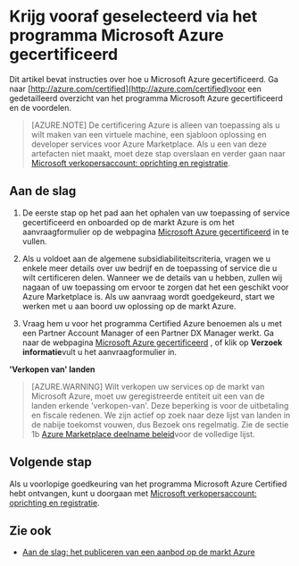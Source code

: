 <properties
   pageTitle="Krijg vooraf goedgekeurd door het programma Microsoft Azure gecertificeerd | Microsoft Azure"
   description="Meer informatie over het Microsoft Azure Certified partner-programma en hoe u uw virtuele machine afbeelding, sjabloon oplossing, developer service of gegevensservice op de markt Azure verkopen"
   services="marketplace-publishing"
   documentationCenter="na"
   authors="HannibalSII"
   manager="hascipio"
   editor=""
   tags=""/>

<tags
   ms.service="marketplace"
   ms.devlang="na"
   ms.topic="article"
   ms.tgt_pltfrm="na"
   ms.workload="na"
   ms.date="07/21/2016"
   ms.author="anishk;hascipio"/>

# <a name="get-pre-approved-via-the-microsoft-azure-certified-program"></a>Krijg vooraf geselecteerd via het programma Microsoft Azure gecertificeerd

Dit artikel bevat instructies over hoe u Microsoft Azure gecertificeerd. Ga naar [http://azure.com/certified](http://azure.com/certified)voor een gedetailleerd overzicht van het programma Microsoft Azure gecertificeerd en de voordelen.

> [AZURE.NOTE] De certificering Azure is alleen van toepassing als u wilt maken van een virtuele machine, een sjabloon oplossing en developer services voor Azure Marketplace. Als u een van deze artefacten niet maakt, moet deze stap overslaan en verder gaan naar [Microsoft verkopersaccount: oprichting en registratie](marketplace-publishing-accounts-creation-registration.md).

## <a name="getting-started"></a>Aan de slag
1. De eerste stap op het pad aan het ophalen van uw toepassing of service gecertificeerd en onboarded op de markt Azure is om het aanvraagformulier op de webpagina [Microsoft Azure gecertificeerd](https://azure.microsoft.com/marketplace/partner-program/) in te vullen.

2. Als u voldoet aan de algemene subsidiabiliteitscriteria, vragen we u enkele meer details over uw bedrijf en de toepassing of service die u wilt certificeren delen. Wanneer we de details van u hebben, zullen wij nagaan of uw toepassing om ervoor te zorgen dat het een geschikt voor Azure Marketplace is. Als uw aanvraag wordt goedgekeurd, start we werken met u aan boord uw oplossing op de markt Azure.

3. Vraag hem u voor het programma Certified Azure benoemen als u met een Partner Account Manager of een Partner DX Manager werkt. Ga naar de webpagina [Microsoft Azure gecertificeerd](http://azure.com/certified) , of klik op **Verzoek informatie**vult u het aanvraagformulier in.

**'Verkopen van' landen**

> [AZURE.WARNING] Wilt verkopen uw services op de markt van Microsoft Azure, moet uw geregistreerde entiteit uit een van de landen erkende 'verkopen-van'. Deze beperking is voor de uitbetaling en fiscale redenen. We zijn actief op zoek naar deze lijst van landen in de nabije toekomst vouwen, dus Bezoek ons regelmatig. Zie de sectie 1b [Azure Marketplace deelname beleid](http://go.microsoft.com/fwlink/?LinkID=526833)voor de volledige lijst.

## <a name="next-step"></a>Volgende stap
Als u voorlopige goedkeuring van het programma Microsoft Azure Certified hebt ontvangen, kunt u doorgaan met [Microsoft verkopersaccount: oprichting en registratie](marketplace-publishing-accounts-creation-registration.md).

## <a name="see-also"></a>Zie ook
- [Aan de slag: het publiceren van een aanbod op de markt Azure](marketplace-publishing-getting-started.md)
